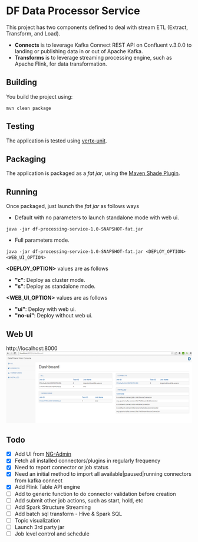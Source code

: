 # DF Data Processor Service

This project has two components defined to deal with stream ETL (Extract, Transform, and Load).
* **Connects** is to leverage Kafka Connect REST API on Confluent v.3.0.0 to landing or publishing data in or out of Apache Kafka.
* **Transforms** is to leverage streaming processing engine, such as Apache Flink, for data transformation.

## Building

You build the project using:

```
mvn clean package
```

## Testing

The application is tested using [vertx-unit](http://vertx.io/docs/vertx-unit/java/).

## Packaging

The application is packaged as a _fat jar_, using the 
[Maven Shade Plugin](https://maven.apache.org/plugins/maven-shade-plugin/).

## Running

Once packaged, just launch the _fat jar_ as follows ways

* Default with no parameters to launch standalone mode with web ui.
```
java -jar df-processing-service-1.0-SNAPSHOT-fat.jar
```

* Full parameters mode.
```
java -jar df-processing-service-1.0-SNAPSHOT-fat.jar <DEPLOY_OPTION> <WEB_UI_OPTION>
```

**<DEPLOY_OPTION>** values are as follows
* **"c"**: Deploy as cluster mode.
* **"s"**: Deploy as standalone mode.

**<WEB_UI_OPTION>** values are as follows
* **"ui"**: Deploy with web ui.
* **"no-ui"**: Deploy without web ui.


## Web UI
http://localhost:8000
<img src="https://raw.githubusercontent.com/datafibers/datafibers_web_src/master/themes/hugo-agency-theme/static/img/UI.PNG" width="800">

## Todo
- [x] Add UI from [NG-Admin](https://github.com/marmelab/ng-admin)
- [x] Fetch all installed connectors/plugins in regularly frequency
- [x] Need to report connector or job status
- [x] Need an initial method to import all available|paused|running connectors from kafka connect
- [x] Add Flink Table API engine
- [ ] Add to generic function to do connector validation before creation
- [ ] Add submit other job actions, such as start, hold, etc
- [ ] Add Spark Structure Streaming
- [ ] Add batch sql transform - Hive & Spark SQL
- [ ] Topic visualization
- [ ] Launch 3rd party jar
- [ ] Job level control and schedule
